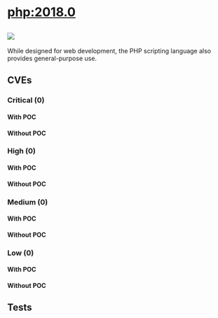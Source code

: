 # [php:2018.0](https://hub.docker.com/_/php?tab=tags)
![](https://img.shields.io/static/v1?label=tag&message=2018.0&color=blue)
---
<p>
While designed for web development, the PHP scripting language also provides general-purpose use.
</p>

## CVEs
### Critical (0)
#### With POC

#### Without POC


### High (0)
#### With POC

#### Without POC


### Medium (0)
#### With POC

#### Without POC


### Low (0)
#### With POC

#### Without POC


## Tests
